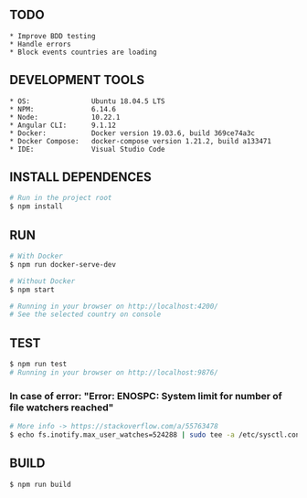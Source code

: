 ## TODO
~~~
* Improve BDD testing
* Handle errors
* Block events countries are loading
~~~

## DEVELOPMENT TOOLS
~~~
* OS:               Ubuntu 18.04.5 LTS
* NPM:              6.14.6
* Node:             10.22.1
* Angular CLI:      9.1.12
* Docker:           Docker version 19.03.6, build 369ce74a3c
* Docker Compose:   docker-compose version 1.21.2, build a133471
* IDE:              Visual Studio Code
~~~

## INSTALL DEPENDENCES
```sh
# Run in the project root
$ npm install
```

## RUN
```sh
# With Docker
$ npm run docker-serve-dev

# Without Docker
$ npm start

# Running in your browser on http://localhost:4200/
# See the selected country on console
```

## TEST
```sh
$ npm run test
# Running in your browser on http://localhost:9876/
```

### In case of error: "Error: ENOSPC: System limit for number of file watchers reached"
```sh
# More info -> https://stackoverflow.com/a/55763478
$ echo fs.inotify.max_user_watches=524288 | sudo tee -a /etc/sysctl.conf && sudo sysctl -p
```

## BUILD
```sh
$ npm run build
```